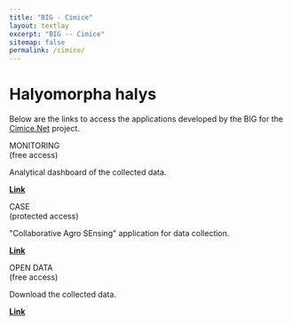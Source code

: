 ```yaml
---
title: "BIG - Cimice"
layout: textlay
excerpt: "BIG -- Cimice"
sitemap: false
permalink: /cimice/
---
```


# Halyomorpha halys

Below are the links to access the applications developed by the BIG for the <a href="https://progetti.crpv.it/Home/ProjectDetail/79">Cimice.Net</a> project.

<div class="row app-card">
 <div class="col-sm-3 d-flex align-items-stretch">
  <div class="well">
   <pubtit>MONITORING<br/>(free access)</pubtit>
   <p>Analytical dashboard of the collected data.</p>
   <p><strong><a href="/projects/cimice/monitoring.php?lan=en">Link</a></strong></p>
  </div>
 </div>
 <div class="col-sm-3 d-flex align-items-stretch">
  <div class="well">
   <pubtit>CASE<br/>(protected access)</pubtit>
   <p>"Collaborative Agro SEnsing" application for data collection.</p>
   <p><strong><a href="/projects/case/">Link</a></strong></p>
   <!--<p><strong><a href="/downloads/case/case-app-0_0_2-PRODUCTION.apk">Download (app Android)</a></strong></p>-->
  </div>
 </div>
 <div class="col-sm-3 d-flex align-items-stretch">
  <div class="well">
   <pubtit>OPEN DATA<br/>(free access)</pubtit>
   <p>Download the collected data.</p>
   <p><strong><a href="/downloads/BMSB/">Link</a></strong></p>
  </div>
 </div>
</div>
